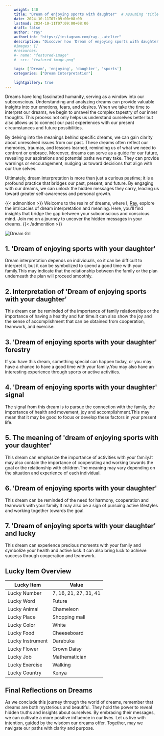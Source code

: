 ```yaml
---
    weight: 140
    title: "Dream of enjoying sports with daughter"  # Assuming 'title' column exists
    date: 2024-10-11T07:09:00+08:00
    lastmod: 2024-10-11T07:09:00+08:00
    draft: false
    author: "ray"
    authorLink: "https://instagram.com/ray._.atelier"
    description: "Discover how 'Dream of enjoying sports with daughter' can interpret your future and uncover its significant meanings in your life."
    #images: []
    #resources:
    #- name: "featured-image"
    #  src: "featured-image.png"
    
    tags: ['Dream', 'enjoying', 'daughter', 'sports']
    categories: ["Dream Interpretation"]
    
    lightgallery: true
---
```

    
Dreams have long fascinated humanity, serving as a window into our subconscious. Understanding and analyzing dreams can provide valuable insights into our emotions, fears, and desires. When we take the time to interpret our dreams, we begin to unravel the complex tapestry of our inner thoughts. This process not only helps us understand ourselves better but also allows us to connect our past experiences with our present circumstances and future possibilities.

By delving into the meanings behind specific dreams, we can gain clarity about unresolved issues from our past. These dreams often reflect our memories, traumas, and lessons learned, reminding us of what we need to confront or embrace. Moreover, dreams can serve as a guide for our future, revealing our aspirations and potential paths we may take. They can provide warnings or encouragement, nudging us toward decisions that align with our true selves.

Ultimately, dream interpretation is more than just a curious pastime; it is a profound practice that bridges our past, present, and future. By engaging with our dreams, we can unlock the hidden messages they carry, leading us toward greater self-awareness and personal growth.

{{< admonition >}}
Welcome to the realm of dreams, where I, [Ray](https://instagram.com/ray._.atelier), explore the intricacies of dream interpretation and meaning. Here, you’ll find insights that bridge the gap between your subconscious and conscious mind. Join me on a journey to uncover the hidden messages in your dreams.
{{< /admonition >}}

![Dream Grl](https://cdn.pixabay.com/photo/2017/11/02/03/35/gothic-2910057_1280.jpg "Dream Grl")

## 1. 'Dream of enjoying sports with your daughter'
Dream interpretation depends on individuals, so it can be difficult to interpret it, but it can be symbolized to spend a good time with your family.This may indicate that the relationship between the family or the plan underneath the plan will proceed smoothly.

## 2. Interpretation of 'Dream of enjoying sports with your daughter'
This dream can be reminded of the importance of family relationships or the importance of having a healthy and fun time.It can also show the joy and the sense of accomplishment that can be obtained from cooperation, teamwork, and exercise.

## 3. 'Dream of enjoying sports with your daughter' forestry
If you have this dream, something special can happen today, or you may have a chance to have a good time with your family.You may also have an interesting experience through sports or active activities.

## 4. 'Dream of enjoying sports with your daughter' signal
The signal from this dream is to pursue the connection with the family, the importance of health and movement, joy and accomplishment.This may mean that it may be good to focus or develop these factors in your present life.

## 5. The meaning of 'dream of enjoying sports with your daughter'
This dream can emphasize the importance of activities with your family.It may also contain the importance of cooperating and working towards the goal or the relationship with children.The meaning may vary depending on the situation and experience of each individual.

## 6. 'Dream of enjoying sports with your daughter'
This dream can be reminded of the need for harmony, cooperation and teamwork with your family.It may also be a sign of pursuing active lifestyles and working together towards the goal.

## 7. 'Dream of enjoying sports with your daughter' and lucky
This dream can experience precious moments with your family and symbolize your health and active luck.It can also bring luck to achieve success through cooperation and teamwork.

## Lucky Item Overview
| Lucky Item          | Value              |
|---------------|--------------------|
| Lucky Number        | 7, 16, 21, 27, 31, 41  |
| Lucky Word          | Future |
| Lucky Animal        | Chameleon |
| Lucky Place         | Shopping mall     |
| Lucky Color         | White     |
| Lucky Food          | Cheeseboard      |
| Lucky Instrument    | Darabuka |
| Lucky Flower        | Crown Daisy    |
| Lucky Job           | Mathematician       |
| Lucky Exercise      | Walking  |
| Lucky Country       | Kenya    |


##  Final Reflections on Dreams

As we conclude this journey through the world of dreams, remember that dreams are both mysterious and beautiful. They hold the power to reveal hidden truths and insights about ourselves. By embracing their messages, we can cultivate a more positive influence in our lives. Let us live with intention, guided by the wisdom our dreams offer. Together, may we navigate our paths with clarity and purpose.
